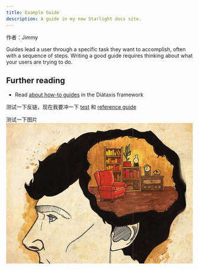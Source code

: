```yaml
---
title: Example Guide
description: A guide in my new Starlight docs site.
---
```


作者：Jimmy

Guides lead a user through a specific task they want to accomplish, often with a sequence of steps.
Writing a good guide requires thinking about what your users are trying to do.

## Further reading

- Read [about how-to guides](https://diataxis.fr/how-to-guides/) in the Diátaxis framework

测试一下反链，现在我要冲一下 [test](../test/test) 和 [reference guide](../reference/reference-guide/)

测试一下图片
![test image](src/assets/test/brain.jpg)